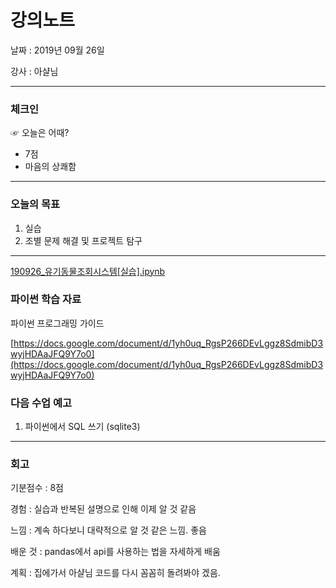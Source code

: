 # 강의노트

날짜 :  2019년 09월 26일

강사 :  아샬님

---

### 체크인

 ☞ 오늘은 어때?

- 7점
- 마음의 상쾌함

---

### 오늘의 목표

1. 실습
2. 조별 문제 해결 및 프로젝트 탐구

---

[190926_유기동물조회시스템[실습].ipynb](190926.ipynb)

### 파이썬 학습 자료

파이썬 프로그래밍 가이드

[https://docs.google.com/document/d/1yh0uq_RgsP266DEvLggz8SdmibD3wyjHDAaJFQ9Y7o0](https://docs.google.com/document/d/1yh0uq_RgsP266DEvLggz8SdmibD3wyjHDAaJFQ9Y7o0)

### 다음 수업 예고

1. 파이썬에서 SQL 쓰기 (sqlite3)

---

### 회고

기분점수 : 8점

경험 : 실습과 반복된 설명으로 인해 이제 알 것 같음

느낌 : 계속 하다보니 대략적으로 알 것 같은 느낌. 좋음

배운 것 : pandas에서 api를 사용하는 법을 자세하게 배움

계획 : 집에가서 아샬님 코드를 다시 꼼꼼히 돌려봐야 겠음.